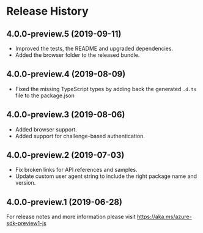 # Release History

## 4.0.0-preview.5 (2019-09-11)
- Improved the tests, the README and upgraded dependencies.
- Added the browser folder to the released bundle.

## 4.0.0-preview.4 (2019-08-09)
- Fixed the missing TypeScript types by adding back the generated `.d.ts` file to the package.json

## 4.0.0-preview.3 (2019-08-06)
- Added browser support.
- Added support for challenge-based authentication.

## 4.0.0-preview.2 (2019-07-03)
- Fix broken links for API references and samples.
- Update custom user agent string to include the right package name and version.

## 4.0.0-preview.1 (2019-06-28)
For release notes and more information please visit
https://aka.ms/azure-sdk-preview1-js
